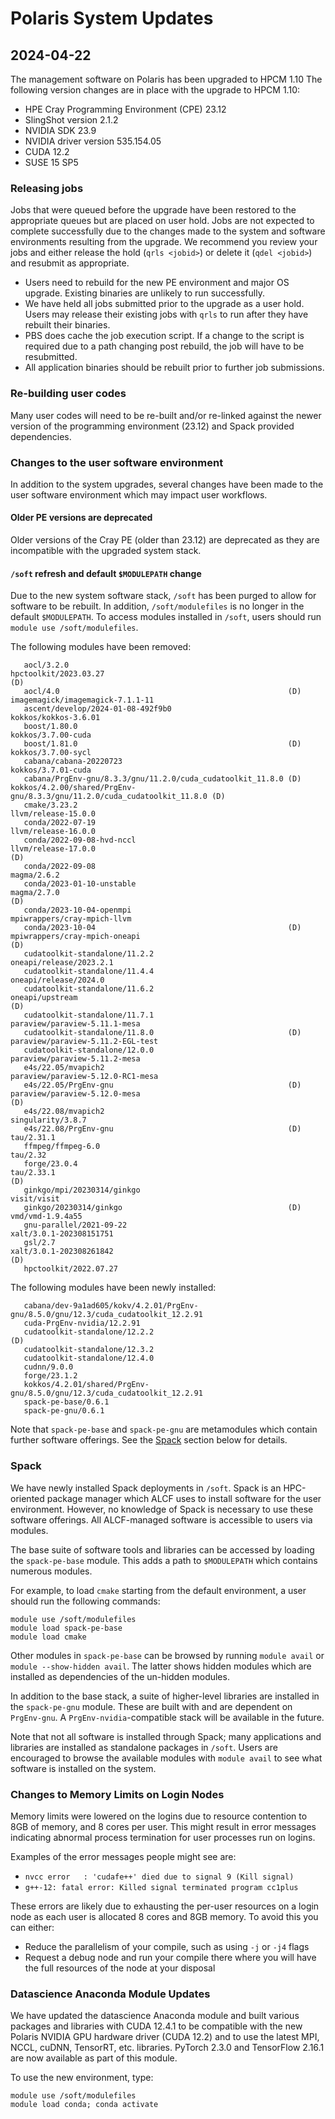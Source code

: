 # Polaris System Updates

## 2024-04-22

The management software on Polaris has been upgraded to HPCM 1.10
The following version changes are in place with the upgrade to HPCM 1.10:

- HPE Cray Programming Environment (CPE) 23.12
- SlingShot version 2.1.2
- NVIDIA SDK 23.9
- NVIDIA driver version 535.154.05
- CUDA 12.2
- SUSE 15 SP5

### Releasing jobs
Jobs that were queued before the upgrade have been restored to the appropriate queues but are placed on user hold. 
Jobs are not expected to complete successfully due to the changes made to the system and software environments resulting from the upgrade. 
We recommend you review your jobs and either release the hold (`qrls <jobid>`) or delete it (`qdel <jobid>`) and resubmit as appropriate.
- Users need to rebuild for the new PE environment and major OS upgrade. Existing binaries are unlikely to run successfully.
- We have held all jobs submitted prior to the upgrade as a user hold. Users may release their existing jobs with `qrls` to run after they have rebuilt their binaries.
- PBS does cache the job execution script.  If a change to the script is required due to a path changing post rebuild, the job will have to be resubmitted.
- All application binaries should be rebuilt prior to further job submissions.

### Re-building user codes
Many user codes will need to be re-built and/or re-linked against the newer version of the programming environment (23.12) and Spack provided dependencies.

### Changes to the user software environment

In addition to the system upgrades, several changes have been made to the user
software environment which may impact user workflows.

#### Older PE versions are deprecated
Older versions of the Cray PE (older than 23.12) are deprecated as they are incompatible with the
upgraded system stack.

#### `/soft` refresh and default `$MODULEPATH` change
Due to the new system software stack, `/soft` has been purged to allow for
software to be rebuilt. In addition, `/soft/modulefiles` is no longer in the
default `$MODULEPATH`. To access modules installed in `/soft`, users should run
`module use /soft/modulefiles`.

The following modules have been removed:

```
   aocl/3.2.0                                                        hpctoolkit/2023.03.27                                                    (D)
   aocl/4.0                                                   (D)    imagemagick/imagemagick-7.1.1-11
   ascent/develop/2024-01-08-492f9b0                                 kokkos/kokkos-3.6.01
   boost/1.80.0                                                      kokkos/3.7.00-cuda
   boost/1.81.0                                               (D)    kokkos/3.7.00-sycl
   cabana/cabana-20220723                                            kokkos/3.7.01-cuda
   cabana/PrgEnv-gnu/8.3.3/gnu/11.2.0/cuda_cudatoolkit_11.8.0 (D)    kokkos/4.2.00/shared/PrgEnv-gnu/8.3.3/gnu/11.2.0/cuda_cudatoolkit_11.8.0 (D)
   cmake/3.23.2                                                      llvm/release-15.0.0
   conda/2022-07-19                                                  llvm/release-16.0.0
   conda/2022-09-08-hvd-nccl                                         llvm/release-17.0.0                                                      (D)
   conda/2022-09-08                                                  magma/2.6.2
   conda/2023-01-10-unstable                                         magma/2.7.0                                                              (D)
   conda/2023-10-04-openmpi                                          mpiwrappers/cray-mpich-llvm
   conda/2023-10-04                                           (D)    mpiwrappers/cray-mpich-oneapi                                            (D)
   cudatoolkit-standalone/11.2.2                                     oneapi/release/2023.2.1
   cudatoolkit-standalone/11.4.4                                     oneapi/release/2024.0
   cudatoolkit-standalone/11.6.2                                     oneapi/upstream                                                          (D)
   cudatoolkit-standalone/11.7.1                                     paraview/paraview-5.11.1-mesa
   cudatoolkit-standalone/11.8.0                              (D)    paraview/paraview-5.11.2-EGL-test
   cudatoolkit-standalone/12.0.0                                     paraview/paraview-5.11.2-mesa
   e4s/22.05/mvapich2                                                paraview/paraview-5.12.0-RC1-mesa
   e4s/22.05/PrgEnv-gnu                                       (D)    paraview/paraview-5.12.0-mesa                                            (D)
   e4s/22.08/mvapich2                                                singularity/3.8.7
   e4s/22.08/PrgEnv-gnu                                       (D)    tau/2.31.1
   ffmpeg/ffmpeg-6.0                                                 tau/2.32
   forge/23.0.4                                                      tau/2.33.1                                                               (D)
   ginkgo/mpi/20230314/ginkgo                                        visit/visit
   ginkgo/20230314/ginkgo                                     (D)    vmd/vmd-1.9.4a55
   gnu-parallel/2021-09-22                                           xalt/3.0.1-202308151751
   gsl/2.7                                                           xalt/3.0.1-202308261842                                                  (D)
   hpctoolkit/2022.07.27
```

The following modules have been newly installed:

```
   cabana/dev-9a1ad605/kokv/4.2.01/PrgEnv-gnu/8.5.0/gnu/12.3/cuda_cudatoolkit_12.2.91
   cuda-PrgEnv-nvidia/12.2.91
   cudatoolkit-standalone/12.2.2                                                      (D)
   cudatoolkit-standalone/12.3.2
   cudatoolkit-standalone/12.4.0
   cudnn/9.0.0
   forge/23.1.2
   kokkos/4.2.01/shared/PrgEnv-gnu/8.5.0/gnu/12.3/cuda_cudatoolkit_12.2.91
   spack-pe-base/0.6.1
   spack-pe-gnu/0.6.1
```

Note that `spack-pe-base` and `spack-pe-gnu` are metamodules which contain
further software offerings. See the [Spack](#spack) section below for details.


### Spack

We have newly installed Spack deployments in `/soft`. Spack is an HPC-oriented
package manager which ALCF uses to install software for the user environment.
However, no knowledge of Spack is necessary to use these software offerings. All
ALCF-managed software is accessible to users via modules.

The base suite of software tools and libraries can be accessed by loading the
`spack-pe-base` module. This adds a path to `$MODULEPATH` which contains
numerous modules. 

For example, to load `cmake` starting from the default environment, a user
should run the following commands:
```
module use /soft/modulefiles
module load spack-pe-base
module load cmake
```
Other modules in `spack-pe-base` can be browsed by running `module avail` or
`module --show-hidden avail`. The latter shows hidden modules which are
installed as dependencies of the un-hidden modules.

In addition to the base stack, a suite of higher-level libraries are installed
in the `spack-pe-gnu` module. These are built with and are dependent on
`PrgEnv-gnu`. A `PrgEnv-nvidia`-compatible stack will be available in the
future.

Note that not all software is installed through Spack; many applications and
libraries are installed as standalone packages in `/soft`. Users are encouraged
to browse the available modules with `module avail` to see what software is
installed on the system.


### Changes to Memory Limits on Login Nodes

Memory limits were lowered on the logins due to resource contention to 8GB of memory, and 8 cores per user. 
This might result in error messages indicating abnormal process termination for user processes run on logins.

Examples of the error messages people might see are:

 - `nvcc error   : 'cudafe++' died due to signal 9 (Kill signal)`
 - `g++-12: fatal error: Killed signal terminated program cc1plus`

These errors are likely due to exhausting the per-user resources on a login node as each user is allocated 8 cores and 8GB memory.
To avoid this you can either:

 - Reduce the parallelism of your compile, such as using `-j` or `-j4` flags
 - Request a debug node and run your compile there where you will have the full resources of the node at your disposal

### Datascience Anaconda Module Updates
We have updated the datascience Anaconda module and built various packages and libraries with CUDA 12.4.1 to be compatible with the new Polaris NVIDIA GPU hardware driver (CUDA 12.2) and to use the latest MPI, NCCL, cuDNN, TensorRT, etc. libraries. PyTorch 2.3.0 and TensorFlow 2.16.1 are now available as part of this module.

To use the new environment, type:
```
module use /soft/modulefiles 
module load conda; conda activate
```
